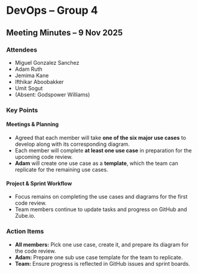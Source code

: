 # DevOps – Group 4
## Meeting Minutes – 9 Nov 2025

### Attendees
- Miguel Gonzalez Sanchez
- Adam Ruth
- Jemima Kane
- Ifthikar Aboobakker
- Umit Sogut
- (Absent: Godspower Williams)

### Key Points

#### Meetings & Planning
- Agreed that each member will take **one of the six major use cases** to develop along with its corresponding diagram.
- Each member will complete **at least one use case** in preparation for the upcoming code review.
- **Adam** will create one use case as a **template**, which the team can replicate for the remaining use cases.

#### Project & Sprint Workflow
- Focus remains on completing the use cases and diagrams for the first code review.
- Team members continue to update tasks and progress on GitHub and Zube.io.

### Action Items
- **All members:** Pick one use case, create it, and prepare its diagram for the code review.
- **Adam:** Prepare one sub use case template for the team to replicate.
- **Team:** Ensure progress is reflected in GitHub issues and sprint boards.
